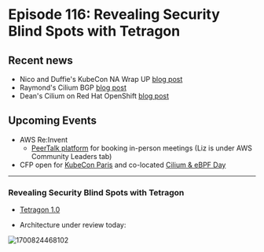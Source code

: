 # Episode 116: Revealing Security Blind Spots with Tetragon

## Recent news

* Nico and Duffie's KubeCon NA Wrap UP [blog post](https://isovalent.com/blog/post/kubecon-north-america-2023-wrap-up/)
* Raymond's Cilium BGP [blog post](https://isovalent.com/blog/post/connecting-your-kubernetes-island-to-your-network-with-cilium-bgp/)
* Dean's Cilium on Red Hat OpenShift [blog post](https://isovalent.com/blog/post/deploying-red-hat-openshift-with-cilium/)

## Upcoming Events

* AWS Re:Invent
    * [PeerTalk platform](https://reinvent.awsevents.com/learn/peertalk/experts/) for booking in-person meetings (Liz is under AWS Community Leaders tab)
* CFP open for [KubeCon Paris](https://events.linuxfoundation.org/kubecon-cloudnativecon-europe/program/cfp/) and co-located [Cilium & eBPF Day](https://events.linuxfoundation.org/kubecon-cloudnativecon-europe/co-located-events/cilium-ebpf-day/)

---

### Revealing Security Blind Spots with Tetragon

- [Tetragon 1.0](https://isovalent.com/blog/post/tetragon-release-10/)

- Architecture under review today:

![1700824468102](https://hackmd.io/_uploads/Hy5mKQ0V6.png)

